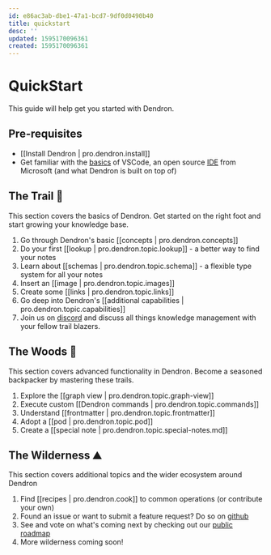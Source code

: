 ```yaml
---
id: e86ac3ab-dbe1-47a1-bcd7-9df0d0490b40
title: quickstart
desc: ''
updated: 1595170096361
created: 1595170096361
---
```


# QuickStart

This guide will help get you started with Dendron. 

## Pre-requisites

- [[Install Dendron | pro.dendron.install]]
- Get familiar with the [basics](https://code.visualstudio.com/docs/editor/codebasics) of VSCode, an open source [IDE](https://www.codecademy.com/articles/what-is-an-ide) from Microsoft (and what Dendron is built on top of) 

## The Trail 🥾

This section covers the basics of Dendron. Get started on the right foot and start growing your knowledge base. 

1. Go through Dendron's basic [[concepts | pro.dendron.concepts]]
1. Do your first [[lookup | pro.dendron.topic.lookup]] - a better way to find your notes
1. Learn about [[schemas | pro.dendron.topic.schema]] - a flexible type system for all your notes
1. Insert an [[image | pro.dendron.topic.images]]
1. Create some [[links | pro.dendron.topic.links]]
1. Go deep into Dendron's [[additional capabilities | pro.dendron.topic.capabilities]]
1. Join us on [discord](https://discord.com/invite/6j85zNX) and discuss all things knowledge management with your fellow trail blazers.

## The Woods 🌲

This section covers advanced functionality in Dendron. Become a seasoned backpacker by mastering these trails.

1. Explore the [[graph view | pro.dendron.topic.graph-view]]
1. Execute custom [[Dendron commands | pro.dendron.topic.commands]]
1. Understand [[frontmatter | pro.dendron.topic.frontmatter]]
1. Adopt a [[pod | pro.dendron.topic.pod]]
1. Create a [[special note | pro.dendron.topic.special-notes.md]]


## The Wilderness ⛰️

This section covers additional topics and the wider ecosystem around Dendron

1. Find [[recipes | pro.dendron.cook]] to common operations (or contribute your own)
1. Found an issue or want to submit a feature request? Do so on [github](https://github.com/dendronhq/dendron/issues)
1. See and vote on what's coming next by checking out our [public roadmap](https://github.com/orgs/dendronhq/projects/1)
1. More wilderness coming soon!
